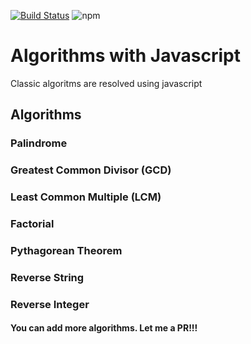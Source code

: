 [![Build Status](https://travis-ci.org/wooltar/stunning-algorithms.svg?branch=master)](https://travis-ci.org/wooltar/stunning-algorithms)
![npm](https://img.shields.io/npm/v/npm.svg)

# Algorithms with Javascript

Classic algoritms are resolved using javascript

## Algorithms

### Palindrome
### Greatest Common Divisor (GCD)
### Least Common Multiple (LCM)
### Factorial
### Pythagorean Theorem
### Reverse String 
### Reverse Integer 


#### You can add more algorithms. Let me a PR!!!
 